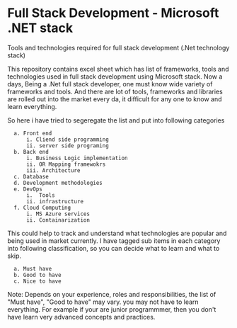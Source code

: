 # Full Stack Development - Microsoft .NET stack
Tools and technologies required for full stack development (.Net technology stack)

This repository contains excel sheet which has list of frameworks, tools and technologies used in full stack development using Microsoft stack.
Now a days, Being a .Net full stack developer, one must know wide variety of frameworks and tools. And there are lot of tools,
frameworks and libraries are rolled out into the market every da, it difficult for any one to know and learn everything. 

So here i have tried to segeregate the list and put into following categories

      a. Front end
          i. Cliend side programming
          ii. server side programing
      b. Back end
          i. Business Logic implementation
          ii. OR Mapping framewokrs
          iii. Architecture
      c. Database
      d. Development methodologies
      e. DevOps 
          i.  Tools 
          ii. infrastructure
      f. Cloud Computing
          i. MS Azure services
          ii. Containarization
      
This could help to track and understand what technologies are popular and being used in market currently. I have tagged sub items in 
each category into following classification, so you can decide what to learn and what to skip.
    
      a. Must have
      b. Good to have
      c. Nice to have
      
Note: Depends on your experience, roles and responsibilities, the list of "Must have", "Good to have" may vary. you may not have to learn everything. For example if your are junior programmmer, then you don't have learn very advanced concepts and practices.
